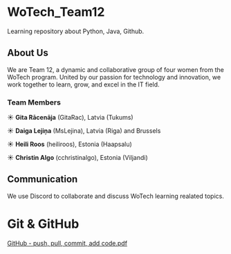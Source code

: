 # WoTech_Team12

Learning repository about Python, Java, Github.

## About Us
We are Team 12, a dynamic and collaborative group of four women from the WoTech program. United by our passion for technology and innovation, we work together to learn, grow, and excel in the IT field.

### Team Members
☀ **Gita Rācenāja** (GitaRac), Latvia (Tukums)

☀ **Daiga Lejiņa** (MsLejina), Latvia (Riga) and Brussels

☀ **Heili Roos** (heiliroos), Estonia (Haapsalu)

☀ **Christin Algo** (cchristinalgo), Estonia (Viljandi)

## Communication
We use Discord to collaborate and discuss WoTech learning realated topics.

# Git & GitHub

[GitHub - push, pull, commit, add code.pdf](https://github.com/user-attachments/files/16177869/GitHub.-.push.pull.commit.add.code.pdf)



